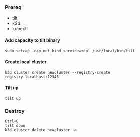 ### Prereq

- tilt
- k3d
- kubectl

#### Add capacity to tilt binary

```
sudo setcap 'cap_net_bind_service=+ep' /usr/local/bin/tilt
```

#### Create local cluster

```
k3d cluster create newcluster --registry-create registry.localhost:12345
```

#### Tilt up

```
tilt up
```

### Destroy

```
Ctrl+C
tilt down
k3d cluster delete newcluster -a
```
